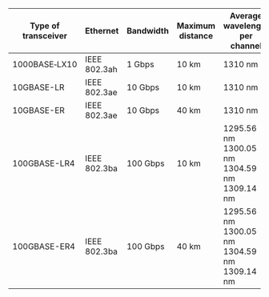 | Type of transceiver | Ethernet | Bandwidth<br/> | Maximum<br/>distance | Average wavelength<br/>per channel |
| ----- | ----- | ----- | ----- | ----- |
| 1000BASE‑LX10 | IEEE 802.3ah | 1 Gbps | 10 km | 1310 nm |
| 10GBASE-LR | IEEE 802.3ae | 10 Gbps | 10 km | 1310 nm |
| 10GBASE-ER | IEEE 802.3ae | 10 Gbps | 40 km | 1310 nm |
| 100GBASE-LR4 | IEEE 802.3ba | 100 Gbps | 10 km | 1295.56 nm<br/>1300.05 nm<br/>1304.59 nm<br/>1309.14 nm |
| 100GBASE-ER4 | IEEE 802.3ba | 100 Gbps | 40 km | 1295.56 nm<br/>1300.05 nm<br/>1304.59 nm<br/>1309.14 nm |
